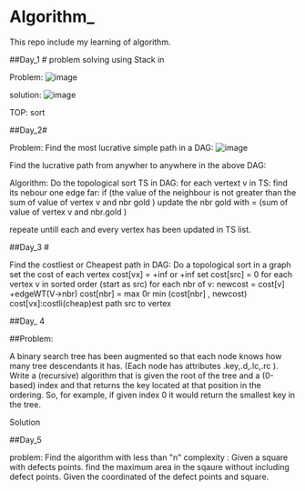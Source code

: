 # Algorithm_

This repo include my learning of algorithm. 

##Day_1  # problem solving using Stack in
<!-- MarkdownTOC depth=4 -->
Problem: 
![image](https://user-images.githubusercontent.com/35992124/218293847-af768e34-8f56-4341-b8f4-eb1c442cdc6e.png)

solution: 
![image](https://user-images.githubusercontent.com/35992124/218293808-4f756d4b-da96-4819-955d-1f358d06bd2a.png)

TOP: sort

##Day_2#
<!-- MarkdownTOC depth=4 -->
Problem: Find the most lucrative simple path in a DAG:
![image](https://user-images.githubusercontent.com/35992124/230827737-b99528fe-1659-4add-ae96-b53f405bc94b.png)

Find the  lucrative path from anywher to anywhere in the above DAG:

Algorithm:
Do the topological sort TS in DAG:
for each vertext v in  TS:
   find its nebour one edge far:
        if (the value of the neighbour  is not greater than the sum of value of vertex v and nbr gold )
            update the nbr gold with = (sum of value of vertex v and nbr.gold )
           
repeate untill each and every vertex has been updated in TS list. 

##Day_3 #
<!-- MarkdownTOC depth=4 -->
Find the costliest or Cheapest path in DAG:
Do a topological sort in a graph
set the cost of each vertex cost[vx] = +inf or +inf
set cost[src] = 0
for each vertex v in sorted order (start as src)
      for each nbr of v:
          newcost = cost[v] +edgeWT(V->nbr)
          cost[nbr] = max 0r min (cost[nbr] , newcost)
     cost[vx]:costli(cheap)est path src to vertex


##Day_ 4

##Problem:
<!-- MarkdownTOC depth=4 -->
A binary search tree has been augmented so that each node knows how many tree descendants it
has. (Each node has attributes .key,.d,.lc,.rc ). Write a (recursive) algorithm that is given the root of the
tree and a (0-based) index and that returns the key located at that position in the ordering. So, for
example, if given index 0 it would return the smallest key in the tree.

<!-- MarkdownTOC depth=4 --> 
Solution 
<!-- MarkdownTOC depth=4 -->

##Day_5 
<!-- MarkdownTOC depth=4 -->
problem: 
Find the algorithm with less than "n" complexity : 
Given a square with defects points. find the maximum area in the sqaure without including defect points. Given the coordinated of the defect points and square.













